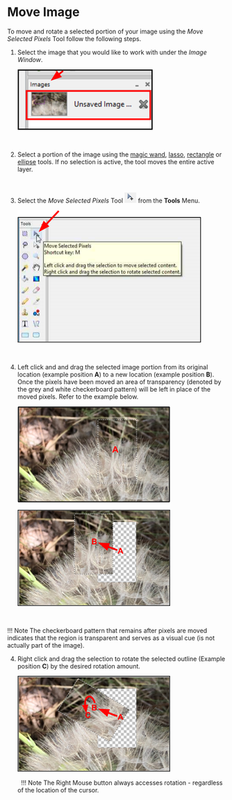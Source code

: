 # Move Image
To move and rotate a selected portion of your image using the *Move Selected Pixels* Tool follow the following steps.


1.  Select the image that you would like to work with under the *Image Window*.

     ![Image Window select image](img/selectimageflower.png)  


    &nbsp; 
 
  
2.  Select a portion of the image using the [magic wand](wand.md), [lasso](lasso.md), [rectangle](rectangle.md) or [ellipse](ellipse.md) tools. If no selection is active, the tool moves the entire active layer.

 
    &nbsp; 

3.  Select the *Move Selected Pixels* Tool ![Move Selection Tool](img/overview/movepix.png) from the **Tools** Menu.

     ![Select Move Selection Tool](img/selectmoveselectedpixels.png)  
 
    &nbsp;


3.  Left click and and drag the selected image portion from its original location (example position **A**) to a new location (example position **B**). Once the pixels have been moved an area of transparency (denoted by the grey and white checkerboard pattern) will be left in place of the moved pixels. Refer to the example below.


    ![Move selected image](img/movepixelsa.png)

    ![Move selected image partly](img/movepixelsb.png)  
 
 
    &nbsp;

!!! Note 
    The checkerboard pattern that remains after pixels are moved indicates that the region is transparent and serves as a visual cue (is not actually part of the image).

4.  Right click and drag the selection to rotate the selected outline (Example position **C**) by the desired rotation amount.

    ![Move selected image final](img/movepixelsc.png)  
 
 
    &nbsp;
!!! Note 
    The Right Mouse button always accesses rotation - regardless of the location of the cursor.


